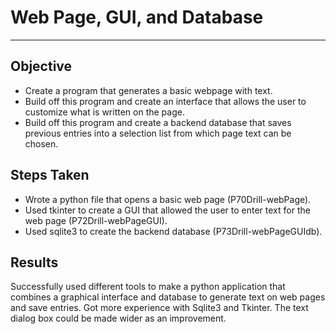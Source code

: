 # Web Page, GUI, and Database

___
## Objective
* Create a program that generates a basic webpage with text.
* Build off this program and create an interface that allows the user to customize what is written on the page.
* Build off this program and create a backend database that saves previous entries into a selection list from which page text can be chosen.

## Steps Taken
* Wrote a python file that opens a basic web page (P70Drill-webPage).
* Used tkinter to create a GUI that allowed the user to enter text for the web page (P72Drill-webPageGUI).
* Used sqlite3 to create the backend database (P73Drill-webPageGUIdb).

## Results
Successfully used different tools to make a python application that combines a graphical interface and database to generate text on web pages and save entries. Got more experience with Sqlite3 and Tkinter. The text dialog box could be made wider as an improvement.
